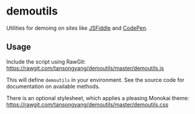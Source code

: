 # demoutils

Utilities for demoing on sites like [JSFiddle](https://jsfiddle.net/) and [CodePen](http://codepen.io/pen/).

## Usage

Include the script using RawGit: https://rawgit.com/tansongyang/demoutils/master/demoutils.js

This will define `demoutils` in your environment. See the source code for documentation on available methods.

There is an optional stylesheet, which applies a pleasing Monokai theme: https://rawgit.com/tansongyang/demoutils/master/demoutils.css
